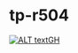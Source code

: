 # tp-r504
<!--- ![text ALT](https://github.com/Ewen-Ricou/tp-r504/actions/workflows/pytest.yml/badge.svg) -->
[![ALT textGH](https://github.com/Ewen-Ricou/tp-r504/actions/workflows/pytest.yml/badge.svg)](https://github.com/Ewen-Ricou/tp-r504/actions/workflows/pytest.yml)

